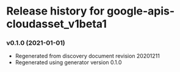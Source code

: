 # Release history for google-apis-cloudasset_v1beta1

### v0.1.0 (2021-01-01)

* Regenerated from discovery document revision 20201211
* Regenerated using generator version 0.1.0

